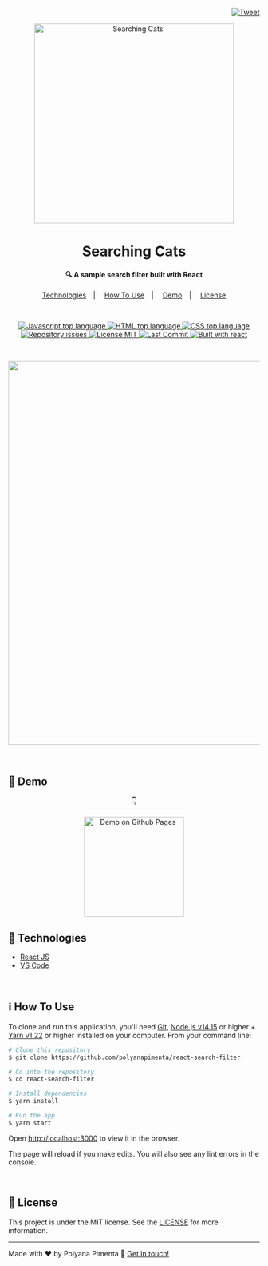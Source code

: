 <p align="right">
  <a target="_blank" href="https://twitter.com/intent/tweet?text=Wow:&url=https%3A%2F%2Fgithub.com%2Fpolyanapimenta%2Freact-search-filter">
    <img alt="Tweet" src="https://img.shields.io/twitter/url?url=https%3A%2F%2Fgithub.com%2Fpolyanapimenta%2Freact-search-filter" />
  </a>
</p>

<p align="center">
  <img alt="Searching Cats" src="https://ik.imagekit.io/polyanapimenta/github/logo_searching_cats_37KYkNkeL9.png" width="400"/>
</p>

<h1 align="center">Searching Cats</h1>

<h4 align="center">🔍 A sample search filter built with React</h4>

<p align="center">
  <a href="#rocket-technologies">Technologies</a>&emsp;|&emsp;
  <a href="#information_source-how-to-use">How To Use</a>&emsp;|&emsp;
  <a href="#demo">Demo</a>&emsp;|&emsp;
  <a href="#memo-license">License</a>
</p>

<br/>

<p align="center">
  <a href="#0">
    <img alt="Javascript top language" src="https://img.shields.io/badge/javascript-46.9%25-blue?style=for-the-badge&logo=javascript" />
  </a>
  
  <a href="#0">
    <img alt="HTML top language" src="https://img.shields.io/badge/html-26.9%25-blue?style=for-the-badge&logo=html5" />
  </a>

  <a href="#0">
    <img alt="CSS top language" src="https://img.shields.io/badge/css-26.2%25-blue?style=for-the-badge&logo=css3" />
  </a>
  
  <a href="https://github.com/polyanapimenta/react-search-filter/issues">
    <img alt="Repository issues" src="https://img.shields.io/github/issues/polyanapimenta/react-search-filter?style=for-the-badge" />
  </a>
  
  <a href="https://github.com/polyanapimenta/react-search-filter/blob/main/LICENSE">
    <img alt="License MIT" src="https://img.shields.io/github/license/polyanapimenta/react-search-filter?style=for-the-badge" />
  </a>

  <a href="#0">
    <img alt="Last Commit" src="https://img.shields.io/badge/last%20commit-january%202021-orange?style=for-the-badge" />
  </a>

  <a href="#0">
    <img alt="Built with react" src="https://img.shields.io/badge/built%20with-react.js-blue?style=for-the-badge&logo=react" />
  </a>
</p>

<br />

<p align="center">
  <a href="https://polyanapimenta.github.io/react-search-filter/" target="_blank">
    <img src="https://ik.imagekit.io/polyanapimenta/github/Searching_Cats_2_sWETgqB0o.gif" width="768"/>
  </a>
</p>

<br/>

## :eyes: Demo

<p id="demo" align="center">
  👇<br/><br/>
  <a href="https://polyanapimenta.github.io/react-search-filter/" target="_blank">
    <img alt="Demo on Github Pages" src="https://ik.imagekit.io/polyanapimenta/github/btn-demo_OvSH9XZU0.png" width="200"/>
  </a>
</p>

## :rocket: Technologies
- [React JS](https://reactjs.org)
- [VS Code](https://code.visualstudio.com)
  
<br/>

## :information_source: How To Use
To clone and run this application, you'll need [Git](https://git-scm.com), [Node.js v14.15](https://nodejs.org/en/) or higher + [Yarn v1.22](https://yarnpkg.com/) or higher installed on your computer. From your command line:


```bash
# Clone this repository
$ git clone https://github.com/polyanapimenta/react-search-filter

# Go into the repository
$ cd react-search-filter

# Install dependencies
$ yarn install

# Run the app
$ yarn start
```

Open [http://localhost:3000](http://localhost:3000) to view it in the browser.

The page will reload if you make edits. You will also see any lint errors in the console.

<br/>

## :memo: License
This project is under the MIT license. See the [LICENSE](https://github.com/polyanapimenta/react-search-filter/blob/main/LICENSE) for more information.

---

Made with ♥ by Polyana Pimenta :wave: [Get in touch!](https://www.linkedin.com/in/polyanapimenta/)